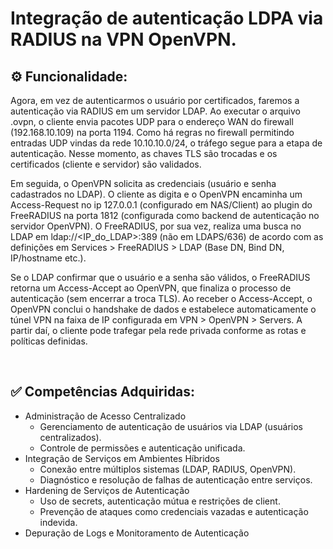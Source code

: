 # Integração de autenticação LDPA via RADIUS na VPN OpenVPN.

## ⚙️ Funcionalidade:

Agora, em vez de autenticarmos o usuário por certificados, faremos a autenticação via RADIUS em um servidor LDAP.
Ao executar o arquivo .ovpn, o cliente envia pacotes UDP para o endereço WAN do firewall (192.168.10.109) na porta 1194. Como há regras no firewall permitindo entradas UDP vindas da rede 10.10.10.0/24, o tráfego segue para a etapa de autenticação. Nesse momento, as chaves TLS são trocadas e os certificados (cliente e servidor) são validados.

Em seguida, o OpenVPN solicita as credenciais (usuário e senha cadastrados no LDAP). O cliente as digita e o OpenVPN encaminha um Access-Request no ip 127.0.0.1 (configurado em NAS/Client) ao plugin do FreeRADIUS na porta 1812 (configurada como backend de autenticação no servidor OpenVPN). O FreeRADIUS, por sua vez, realiza uma busca no LDAP em ldap://<IP_do_LDAP>:389 (não em LDAPS/636) de acordo com as definições em Services > FreeRADIUS > LDAP (Base DN, Bind DN, IP/hostname etc.).

Se o LDAP confirmar que o usuário e a senha são válidos, o FreeRADIUS retorna um Access-Accept ao OpenVPN, que finaliza o processo de autenticação (sem encerrar a troca TLS). Ao receber o Access-Accept, o OpenVPN conclui o handshake de dados e estabelece automaticamente o túnel VPN na faixa de IP configurada em VPN > OpenVPN > Servers. A partir daí, o cliente pode trafegar pela rede privada conforme as rotas e políticas definidas.

&nbsp;

## ✅ Competências Adquiridas:

- Administração de Acesso Centralizado
  - Gerenciamento de autenticação de usuários via LDAP (usuários centralizados).
  - Controle de permissões e autenticação unificada.
- Integração de Serviços em Ambientes Híbridos
  - Conexão entre múltiplos sistemas (LDAP, RADIUS, OpenVPN).
  - Diagnóstico e resolução de falhas de autenticação entre serviços.
- Hardening de Serviços de Autenticação
  - Uso de secrets, autenticação mútua e restrições de client.
  - Prevenção de ataques como credenciais vazadas e autenticação indevida.
- Depuração de Logs e Monitoramento de Autenticação